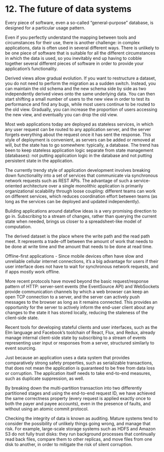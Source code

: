 # 12. The future of data systems
Every piece of software, even a so-called “general-purpose” database, is designed for a particular usage pattern. 

Even if you perfectly understand the mapping between tools and circumstances for their use, there is another challenge: in complex applications, data is often used in several different ways. There is unlikely to be one piece of software that is suitable for all the different circumstances in which the data is used, so you inevitably end up having to cobble together several different pieces of software in order to provide your application’s functionality.

Derived views allow gradual evolution. If you want to restructure a dataset, you do not need to perform the migration as a sudden switch. Instead, you can maintain the old schema and the new schema side by side as two independently derived views onto the same underlying data. You can then start shifting a small number of users to the new view in order to test its performance and find any bugs, while most users continue to be routed to the old view. Gradually, you can increase the proportion of users accessing the new view, and eventually you can drop the old view. 

Most web applications today are deployed as stateless services, in which any user request can be routed to any application server, and the server forgets everything about the request once it has sent the response. This style of deployment is convenient, as servers can be added or removed at will, but the state has to go somewhere: typically, a database. The trend has been to keep stateless application logic separate from state management (databases): not putting application logic in the database and not putting persistent state in the application. 

The currently trendy style of application development involves breaking down functionality into a set of services that communicate via synchronous network requests such as REST APIs. The advantage of such a service-oriented architecture over a single monolithic application is primarily organizational scalability through loose coupling: different teams can work on different services, which reduces coordination effort between teams (as long as the services can be deployed and updated independently).

Building applications around dataflow ideas is a very promising direction to go in. Subscribing to a stream of changes, rather than querying the current state when needed, brings us closer to a spreadsheet-like model of computation. 

The derived dataset is the place where the write path and the read path meet. It represents a trade-off between the amount of work that needs to be done at write time and the amount that needs to be done at read time.

Offline-first applications - Since mobile devices often have slow and unreliable cellular internet connections, it’s a big advantage for users if their user interface does not have to wait for synchronous network requests, and if apps mostly work offline. 

More recent protocols have moved beyond the basic request/response pattern of HTTP: server-sent events (the EventSource API) and WebSockets provide communication channels by which a web browser can keep an open TCP connection to a server, and the server can actively push messages to the browser as long as it remains connected. This provides an opportunity for the server to actively inform the end-user client about any changes to the state it has stored locally, reducing the staleness of the client-side state.

Recent tools for developing stateful clients and user interfaces, such as the Elm language and Facebook’s toolchain of React, Flux, and Redux, already manage internal client-side state by subscribing to a stream of events representing user input or responses from a server, structured similarly to event sourcing. 

Just because an application uses a data system that provides comparatively strong safety properties, such as serializable transactions, that does not mean the application is guaranteed to be free from data loss or corruption. The application itself needs to take end-to-end measures, such as duplicate suppression, as well.

By breaking down the multi-partition transaction into two differently partitioned stages and using the end-to-end request ID, we have achieved the same correctness property (every request is applied exactly once to both the payer and payee accounts), even in the presence of faults, and without using an atomic commit protocol.

Checking the integrity of data is known as auditing. Mature systems tend to consider the possibility of unlikely things going wrong, and manage that risk. For example, large-scale storage systems such as HDFS and Amazon S3 do not fully trust disks: they run background processes that continually read back files, compare them to other replicas, and move files from one disk to another, in order to mitigate the risk of silent corruption. 































